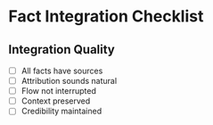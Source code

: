 # Fact Integration Checklist
## Integration Quality
- [ ] All facts have sources
- [ ] Attribution sounds natural
- [ ] Flow not interrupted
- [ ] Context preserved
- [ ] Credibility maintained
